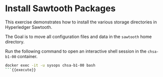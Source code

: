 # Install Sawtooth Packages

This exercise demonstrates how to install the various storage directories in Hyperledger Sawtooth.

The Goal is to move all configuration files and data in the `sawtooth` home directory.

Run the following command to open an interactive shell session in the `chsa-b1-00` container.

```bash
docker exec -it -u sysops chsa-b1-00 bash
```{{execute}}
